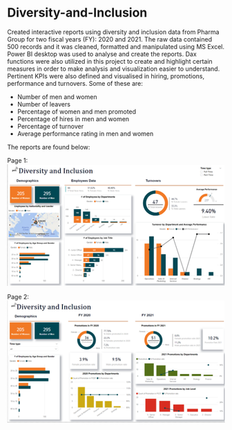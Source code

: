 # Diversity-and-Inclusion

Created interactive reports using diversity and inclusion data from Pharma Group for two fiscal years (FY): 2020 and 2021. The raw data contained 500 records and it was cleaned, formatted and manipulated using MS Excel. Power BI desktop was used to analyse and create the reports. Dax functions were also utilized in this project to create and highlight certain measures in order to make analysis and visualization easier to understand. Pertinent KPIs were also defined and visualised in hiring, promotions, performance and turnovers.
Some of these are:
- Number of men and women
- Number of leavers
- Percentage of women and men promoted
- Percentage of hires in men and women
- Percentage of turnover
- Average performance rating in men and women

The reports are found below:

Page 1:
![alt text](https://github.com/Adetola-Toyosi/Diversity-and-Inclusion/blob/main/Page%201.png)

Page 2:
![alt text](https://github.com/Adetola-Toyosi/Diversity-and-Inclusion/blob/main/Page%202.png)
